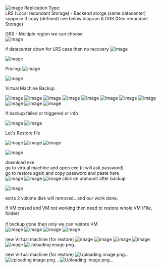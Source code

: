 ![image](https://user-images.githubusercontent.com/43515480/231502781-2d5034ee-e6ab-4adf-9cd9-6c52e47f492f.png)
 Replication Type: <br/>
 LRS (Local redundant Storage) - Backend storge (same datacenter) suppose 3 copy (defined) see below diagram & GRS  (Geo redundant Storage) <br/>

GRS - Multiple region we can choose <br/>
 ![image](https://user-images.githubusercontent.com/43515480/231502956-77dc6f42-1a77-4902-a9a8-8d0562cd06f3.png)

if datacenter down for LRS case then no recovery
![image](https://user-images.githubusercontent.com/43515480/231503710-8c010065-e68b-4386-9aed-b4a7f9a162d4.png)

![image](https://user-images.githubusercontent.com/43515480/231504302-c999d165-15f1-4392-a504-c70a2b8698a9.png)


Pricing:
![image](https://user-images.githubusercontent.com/43515480/231506966-5b7a4e52-7656-43de-8201-1e71a38e8d4c.png)

![image](https://user-images.githubusercontent.com/43515480/231506905-4e38692a-4789-4fd0-8a1f-dd1216f66b23.png)


Virtual Machine Backup

![image](https://user-images.githubusercontent.com/43515480/231507148-6fdbd8ff-b9be-47fe-937f-8b96666f6fc4.png)
![image](https://user-images.githubusercontent.com/43515480/231507172-b1f62dbf-84b9-47f1-9fc1-64d5462ce9d9.png)
![image](https://user-images.githubusercontent.com/43515480/231507197-f73e05c2-593b-45a9-9304-a4b099294b6a.png)
![image](https://user-images.githubusercontent.com/43515480/231507284-d4996a88-ff30-4a85-a417-3763224dcd6b.png)
![image](https://user-images.githubusercontent.com/43515480/231507638-b130ee04-7379-4228-9da9-56e4787f7af2.png)
![image](https://user-images.githubusercontent.com/43515480/231507827-7a81dd61-8b82-4444-90a0-f6b72a92f77c.png)
![image](https://user-images.githubusercontent.com/43515480/231507878-703414e0-b1ac-4dd0-a33f-bd46f6ad8b97.png)
![image](https://user-images.githubusercontent.com/43515480/231507910-ea7b6af7-23b6-4556-9b94-a5cd3f5e3d5d.png)
![image](https://user-images.githubusercontent.com/43515480/231508051-4bd0af98-ce47-4c85-a3d4-dbfb29e89273.png)
![image](https://user-images.githubusercontent.com/43515480/231508791-9b97409d-ef83-40a2-b6d6-aedf42cac5ab.png)
![image](https://user-images.githubusercontent.com/43515480/231508856-64c0786f-0a00-480e-9755-2451bc70f0cc.png)

If backup failed or triggered or info <br/>

![image](https://user-images.githubusercontent.com/43515480/231509001-2aa8c2c3-95b3-4d9c-8613-9ac8dcdd0c68.png)
![image](https://user-images.githubusercontent.com/43515480/231510097-75db9826-b04a-40f7-ab6b-da4a0823aa1f.png)


Let's Restore file <br/>

![image](https://user-images.githubusercontent.com/43515480/231510474-ed001136-ef41-4d91-acde-e25671513fce.png)
![image](https://user-images.githubusercontent.com/43515480/231510530-db960dee-29fe-41be-911a-922a0de01b95.png)
![image](https://user-images.githubusercontent.com/43515480/231510554-b9656ee1-4311-4ba9-a4d1-80bf10e8edea.png)

![image](https://user-images.githubusercontent.com/43515480/231512150-778fe4bc-eba8-4ced-a54a-50049bee5b32.png)

download exe <br/>
go to virtual machine and open exe (it will ask password)<br/>
go to restore again and copy password and paste here<br/>
![image](https://user-images.githubusercontent.com/43515480/231512550-6e260629-7d12-4058-aa16-423b76a52bfe.png)
![image](https://user-images.githubusercontent.com/43515480/231513014-c0ed2c68-b2df-4dd5-8f36-1bce9e506f62.png)
![image](https://user-images.githubusercontent.com/43515480/231513057-38c091c4-7548-4442-8a97-e08aa0606b53.png)
click on unmount after backup

![image](https://user-images.githubusercontent.com/43515480/231513210-26e07ee5-ff9e-40a1-9e01-16d51708fed2.png)


extra 2 volume disk will removed.. and our work done.


If VM crased and VM not working then need to restore whole VM (File, folder)  <br/><br/>
if backup done then only we can restore VM<br/>
![image](https://user-images.githubusercontent.com/43515480/231513944-ef4ac213-d1e0-468d-a322-e62d8ac994ec.png)
![image](https://user-images.githubusercontent.com/43515480/231514086-50b9ac4a-42a6-4a6f-af5e-b77dd09ccf70.png)
![image](https://user-images.githubusercontent.com/43515480/231514146-53946f16-c611-4390-a7c3-9bd06690e9c7.png)
![image](https://user-images.githubusercontent.com/43515480/231514169-0a2b79fb-bd54-4f09-92f7-668a0df8c109.png)

new Virtual machine (for restore)
![image](https://user-images.githubusercontent.com/43515480/231514329-4998ad3b-603f-4e1a-b682-15fedea9948f.png)
![image](https://user-images.githubusercontent.com/43515480/231514632-956b6795-8f9f-4e18-9aec-3459d1edfcc6.png)
![image](https://user-images.githubusercontent.com/43515480/231513959-1014d007-0876-4010-be6b-61deb259f533.png)
![image](https://user-images.githubusercontent.com/43515480/231514770-f93dff8a-6ef5-4403-8a9f-a25581d07b3a.png)
![image](https://user-images.githubusercontent.com/43515480/231514964-74a97b99-2f0f-41ea-83fd-04a70670bd37.png)
![Uploading image.png…]()

new Virtual machine (for restore)
![Uploading image.png…]()
![Uploading image.png…]()
![Uploading image.png…]()


